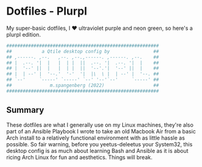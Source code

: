 # Dotfiles - Plurpl

My super-basic dotfiles, I :heart: ultraviolet purple and neon green, so here's a plurpl edition.

```bash
########################################################
##           a Qtile desktop config by                ##
## ,------. ,--.   ,--. ,--.,------. ,------. ,--.    ##
## |  .--. '|  |   |  | |  ||  .--. '|  .--. '|  |    ##
## |  '--' ||  |   |  | |  ||  '--'.'|  '--' ||  |    ##
## |  | --' |  '--.'  '-'  '|  |\  \ |  | --' |  '--. ##
## `--'     `-----' `-----' `--' '--'`--'     `-----' ##
##              m.spangenberg (2022)                  ##
########################################################
```

## Summary

These dotfiles are what I generally use on my Linux machines, they're also part of an Ansible Playbook I wrote to take an old Macbook Air from a basic Arch install to a relatively functional environment with as little hassle as possible. So fair warning, before you yeetus-deleetus your System32, this desktop config is as much about learning Bash and Ansible as it is about ricing Arch Linux for fun and aesthetics. Things will break.



